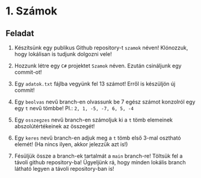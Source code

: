# 1. Számok

## Feladat

1. Készítsünk egy publikus Github repository-t `szamok` néven! Klónozzuk, hogy lokálisan is tudjunk dolgozni vele!

2. Hozzunk létre egy `C#` projektet `Szamok` néven. Ezután csináljunk egy commit-ot!

3. Egy `adatok.txt` fájlba vegyünk fel 13 számot! Erről is készüljön új commit!

4. Egy `beolvas` nevű branch-en olvassunk be 7 egész számot konzolról egy egy `t` nevű tömbbe!
   Pl.: `2, 1, -5, -7, 6, 5, -4`

5. Egy `osszegzes` nevű branch-en számoljuk ki a `t` tömb elemeinek abszolútértékeinek az összegét!

6. Egy `keres` nevű branch-en adjuk meg a `t` tömb első 3-mal osztható elemét! (Ha nincs ilyen, akkor jelezzük azt is!)

7. Fésüljük össze a branch-ek tartalmát a `main` branch-re! Töltsük fel a távoli github repository-ba! Ügyeljünk rá, hogy minden lokális branch látható legyen a távoli repository-ban is!

